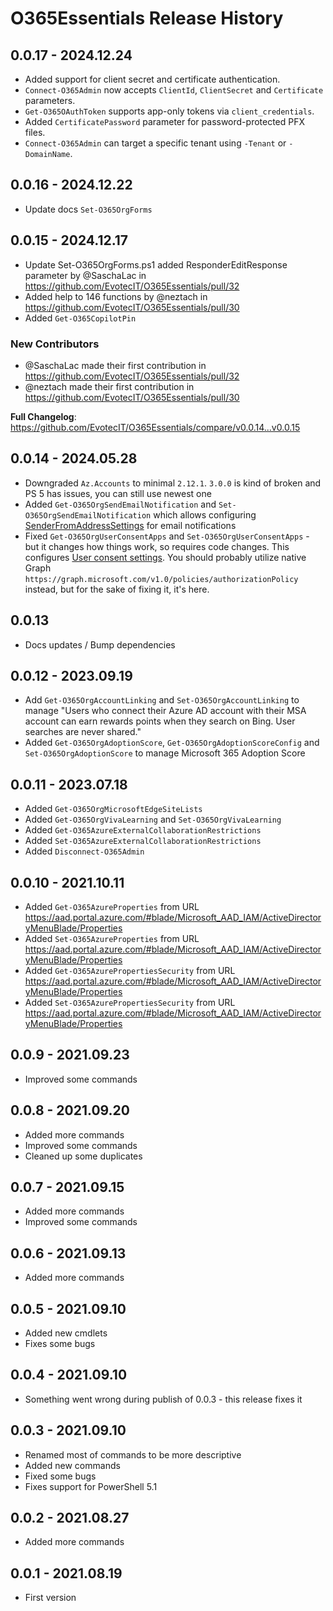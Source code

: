 # O365Essentials Release History

## 0.0.17 - 2024.12.24
- Added support for client secret and certificate authentication.
- `Connect-O365Admin` now accepts `ClientId`, `ClientSecret` and `Certificate` parameters.
- `Get-O365OAuthToken` supports app-only tokens via `client_credentials`.
- Added `CertificatePassword` parameter for password-protected PFX files.
- `Connect-O365Admin` can target a specific tenant using `-Tenant` or `-DomainName`.

## 0.0.16 - 2024.12.22
- Update docs `Set-O365OrgForms`

## 0.0.15 - 2024.12.17
* Update Set-O365OrgForms.ps1 added ResponderEditResponse parameter by @SaschaLac in https://github.com/EvotecIT/O365Essentials/pull/32
* Added help to 146 functions by @neztach in https://github.com/EvotecIT/O365Essentials/pull/30
* Added `Get-O365CopilotPin`

### New Contributors
* @SaschaLac made their first contribution in https://github.com/EvotecIT/O365Essentials/pull/32
* @neztach made their first contribution in https://github.com/EvotecIT/O365Essentials/pull/30

**Full Changelog**: https://github.com/EvotecIT/O365Essentials/compare/v0.0.14...v0.0.15

## 0.0.14 - 2024.05.28
- Downgraded `Az.Accounts` to minimal `2.12.1`. `3.0.0` is kind of broken and PS 5 has issues, you can still use newest one
- Added `Get-O365OrgSendEmailNotification` and `Set-O365OrgSendEmailNotification` which allows configuring [SenderFromAddressSettings](https://admin.microsoft.com/Adminportal/Home?#/Settings/OrganizationProfile/:/Settings/L1/SendFromAddressSettings) for email notifications
- Fixed `Get-O365OrgUserConsentApps` and `Set-O365OrgUserConsentApps` - but it changes how things work, so requires code changes. This configures [User consent settings](https://portal.azure.com/#view/Microsoft_AAD_IAM/ConsentPoliciesMenuBlade/~/UserSettings). You should probably utilize native Graph `https://graph.microsoft.com/v1.0/policies/authorizationPolicy` instead, but for the sake of fixing it, it's here.

## 0.0.13
- Docs updates / Bump dependencies

## 0.0.12 - 2023.09.19
- Add `Get-O365OrgAccountLinking` and `Set-O365OrgAccountLinking` to manage "Users who connect their Azure AD account with their MSA account can earn rewards points when they search on Bing. User searches are never shared."
- Added `Get-O365OrgAdoptionScore`, `Get-O365OrgAdoptionScoreConfig` and `Set-O365OrgAdoptionScore` to manage Microsoft 365 Adoption Score

## 0.0.11 - 2023.07.18
  - Added `Get-O365OrgMicrosoftEdgeSiteLists`
  - Added `Get-O365OrgVivaLearning` and `Set-O365OrgVivaLearning`
  - Added `Get-O365AzureExternalCollaborationRestrictions`
  - Added `Set-O365AzureExternalCollaborationRestrictions`
  - Added `Disconnect-O365Admin`

## 0.0.10 - 2021.10.11
  - Added `Get-O365AzureProperties` from URL https://aad.portal.azure.com/#blade/Microsoft_AAD_IAM/ActiveDirectoryMenuBlade/Properties
  - Added `Set-O365AzureProperties` from URL https://aad.portal.azure.com/#blade/Microsoft_AAD_IAM/ActiveDirectoryMenuBlade/Properties
  - Added `Get-O365AzurePropertiesSecurity` from URL https://aad.portal.azure.com/#blade/Microsoft_AAD_IAM/ActiveDirectoryMenuBlade/Properties
  - Added `Set-O365AzurePropertiesSecurity` from URL https://aad.portal.azure.com/#blade/Microsoft_AAD_IAM/ActiveDirectoryMenuBlade/Properties
## 0.0.9 - 2021.09.23
  - Improved some commands
## 0.0.8 - 2021.09.20
  - Added more commands
  - Improved some commands
  - Cleaned up some duplicates
## 0.0.7 - 2021.09.15
  - Added more commands
  - Improved some commands
## 0.0.6 - 2021.09.13
  - Added more commands
## 0.0.5 - 2021.09.10
  - Added new cmdlets
  - Fixes some bugs
## 0.0.4 - 2021.09.10
  - Something went wrong during publish of 0.0.3 - this release fixes it
## 0.0.3 - 2021.09.10
  - Renamed most of commands to be more descriptive
  - Added new commands
  - Fixed some bugs
  - Fixes support for PowerShell 5.1
## 0.0.2 - 2021.08.27
  - Added more commands
## 0.0.1 - 2021.08.19
  - First version